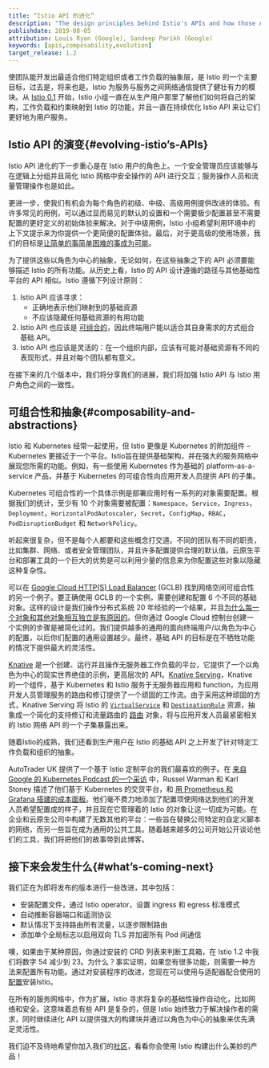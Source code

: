```yaml
---
title: “Istio API 的进化”
description: "The design principles behind Istio's APIs and how those APIs are evolving."
publishdate: 2019-08-05
attribution: Louis Ryan (Google), Sandeep Parikh (Google)
keywords: [apis,composability,evolution]
target_release: 1.2
---
```


使团队能开发出最适合他们特定组织或者工作负载的抽象层，是 Istio 的一个主要目标，过去是，将来也是。Istio 为服务与服务之间网络通信提供了健壮有力的模块。从 [Istio 0.1](/zh/news/releases/0.x/announcing-0.1) 开始，Istio 小组一直在从生产用户那里了解他们如何将自己的架构，工作负载和约束映射到 Istio 的功能，并且一直在持续优化 Istio API 来让它们更好地为用户服务。

## Istio API 的演变{#evolving-istio’s-APIs}

Istio API 进化的下一步重心是在 Istio 用户的角色上。一个安全管理员应该能够与在逻辑上分组并且简化 Istio 网格中安全操作的 API 进行交互；服务操作人员和流量管理操作也是如此。

更进一步，使我们有机会为每个角色的初级、中级、高级用例提供改进的体验。有许多常见的用例，可以通过显而易见的默认的设置和一个需要极少配置甚至不需要配置的更好定义的初始体验来解决。对于中级用例，Istio 小组希望利用环境中的上下文提示来为你提供一个更简便的配置体验。最后，对于更高级的使用场景，我们的目标是[让简单的事简单困难的事成为可能](https://www.quora.com/What-is-the-origin-of-the-phrase-make-the-easy-things-easy-and-the-hard-things-possible)。

为了提供这些以角色为中心的抽象，无论如何，在这些抽象之下的 API 必须要能够描述 Istio 的所有功能。从历史上看，Istio 的 API 设计遵循的路径与其他基础性平台的 API 相似。Istio 遵循下列设计原则：

1. Istio API 应该寻求：
    - 正确地表示他们映射到的基础资源
    - 不应该隐藏任何基础资源的有用功能
1. Istio API 也应该是 [可组合的](https://en.wikipedia.org/wiki/Composability)，因此终端用户能以适合其自身需求的方式组合基础 API。
1. Istio API 也应该是灵活的：在一个组织内部，应该有可能对基础资源有不同的表现形式，并且对每个团队都有意义。

在接下来的几个版本中，我们将分享我们的进展，我们将加强 Istio API 与 Istio 用户角色之间的一致性。

## 可组合性和抽象{#composability-and-abstractions}

Istio 和 Kubernetes 经常一起使用，但 Istio 更像是 Kubernetes 的附加组件 – Kubernetes 更接近于一个平台。Istio旨在提供基础架构，并在强大的服务网格中展现您所需的功能。例如，有一些使用 Kubernetes 作为基础的 platform-as-a-service 产品，并基于 Kubernetes 的可组合性向应用开发人员提供 API 的子集。

Kubernetes 可组合性的一个具体示例是部署应用时有一系列的对象需要配置。根据我们的统计，至少有 10 个对象需要被配置：`Namespace`，`Service`，`Ingress`，`Deployment`，`HorizontalPodAutoscaler`，`Secret`，`ConfigMap`，`RBAC`，`PodDisruptionBudget` 和 `NetworkPolicy`。

听起来很复杂，但不是每个人都要和这些概念打交道。不同的团队有不同的职责，比如集群、网络、或者安全管理团队，并且许多配置提供合理的默认值。云原生平台和部署工具的一个巨大的优势是可以利用少量的信息来为你配置这些对象以隐藏这种复杂性。

可以在 [Google Cloud HTTP(S) Load Balancer](https://cloud.google.com/load-balancing/docs/https/) (GCLB) 找到网络空间可组合性的另一个例子。要正确使用 GCLB 的一个实例，需要创建和配置 6 个不同的基础对象。这样的设计是我们操作分布式系统 20 年经验的一个结果，并且[为什么每一个对象和其他对象相互独立是有原因的](https://www.youtube.com/watch?v=J5HJ1y6PeyE)。但你通过 Google Cloud 控制台创建一个实例的步骤是被简化过的。我们提供越多的通用的面向终端用户/以角色为中心的配置，以后你们配置的通用设置越少。最终，基础 API 的目标是在不牺牲功能的情况下提供最大的灵活性。

[Knative](http://knative.dev) 是一个创建、运行并且操作无服务器工作负载的平台，它提供了一个以角色为中心的现实世界绝佳的示例，更高层次的 API。[Knative Serving](https://knative.dev/docs/serving/)，Knative 的一个组件，基于 Kubernetes 和 Istio 服务于无服务器应用和 function，为应用开发人员管理服务的路由和修订提供了一个顽固的工作流。由于采用这种顽固的方式，Knative Serving 将 Istio 的 [`VirtualService`](/zh/docs/reference/config/networking/virtual-service/) 和 [`DestinationRule`](/zh/docs/reference/config/networking/destination-rule/) 资源，抽象成一个简化的支持修订和流量路由的 [路由](https://github.com/knative/docs/blob/master/docs/serving/spec/knative-api-specification-1.0.md#route) 对象，将与应用开发人员最紧密相关的 Istio 网络 API 的一个子集暴露出来。

随着Istio的成熟，我们还看到生产用户在 Istio 的基础 API 之上开发了针对特定工作负载和组织的抽象。

AutoTrader UK 提供了一个基于 Istio 定制平台的我们最喜欢的例子。在 [来自 Google 的 Kubernetes Podcast 的一个采访](https://kubernetespodcast.com/episode/052-autotrader/) 中，Russel Warman 和 Karl Stoney 描述了他们基于 Kubernetes 的交货平台，和 [用 Prometheus 和 Grafana 搭建的成本面板](https://karlstoney.com/2018/07/07/managing-your-costs-on-kubernetes/)。他们毫不费力地添加了配置项使网络达到他们的开发人员希望配置成的样子，并且现在它管理着的 Istio 的对象让这一切成为可能。在企业和云原生公司中构建了无数其他的平台：一些旨在替换公司特定的自定义脚本的网络，而另一些旨在成为通用的公共工具。随着越来越多的公司开始公开谈论他们的工具，我们将把他们的故事带到此博客。

## 接下来会发生什么{#what’s-coming-next}

我们正在为即将发布的版本进行一些改进，其中包括：

- 安装配置文件，通过 Istio operator，设置 ingress 和 egress 标准模式
- 自动推断容器端口和遥测协议
- 默认情况下支持路由所有流量，以逐步限制路由
- 添加单个全局标志以启用双向 TLS 并加密所有 Pod 间通信

噢，如果由于某种原因，你通过安装的 CRD 列表来判断工具箱，在 Istio 1.2 中我们将数字 54 减少到 23。为什么？事实证明，如果您有很多功能，则需要一种方法来配置所有功能。通过对安装程序的改进，您现在可以使用与适配器配合使用的[配置](/zh/docs/setup/additional-setup/config-profiles/)安装Istio。

在所有的服务网格中，作为扩展，Istio 寻求将复杂的基础性操作自动化，比如网络和安全。这意味着总有些 API 是复杂的，但是 Istio 始终致力于解决操作者的需求，同时继续进化 API 以提供强大的构建块并通过以角色为中心的抽象来优先满足灵活性。

我们迫不及待地希望你加入我们的[社区](/zh/about/community/join/)，看看你会使用 Istio 构建出什么美妙的产品！
